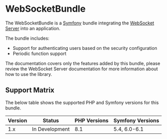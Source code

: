 # WebSocketBundle

The WebSocketBundle is a [Symfony](https://symfony.com/) bundle integrating the [WebSocket Server](/open-source/packages/websocket-server/docs) into an application.

The bundle includes:

- Support for authenticating users based on the security configuration
- Periodic function support

<div class="docs-note">The documentation covers only the features added by this bundle, please review the WebSocket Server documentation for more information about how to use the library.</div>

## Support Matrix

The below table shows the supported PHP and Symfony versions for this bundle.

| Version | Status         | PHP Versions | Symfony Versions |
|---------|----------------|--------------|------------------|
| 1.x     | In Development | 8.1          | 5.4, 6.0-6.1     |

